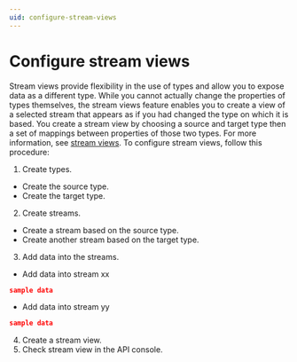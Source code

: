 ```yaml
---
uid: configure-stream-views
---
```


# Configure stream views
Stream views provide flexibility in the use of types and allow you to expose data as a different type. 
While you cannot actually change the properties of types themselves, the stream views feature enables you to create a view of a selected stream that appears as if you had changed the type on which it is based. You create a stream view by choosing a source and target type then a set of mappings between properties of those two types.
For more information, see [stream views](xref:WhatOCSdoes#stream-views). To configure stream views, follow this procedure:

1. Create types. 
  - Create the source type.
  - Create the target type. 
2. Create streams.
  - Create a stream based on the source type. 
  - Create another stream based on the target type. 
3. Add data into the streams. 
  - Add data into stream xx
```json
sample data 
```
  - Add data into stream yy
```json
sample data
```
4. Create a stream view. 
5. Check stream view in the API console. 
